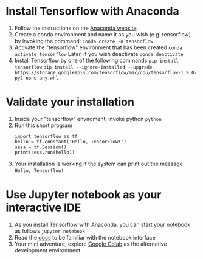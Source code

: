 # Install Tensorflow with Anaconda

1. Follow the instructions on the [Anaconda website](https://www.anaconda.com/download/#macos)
2. Create a conda environment and name it as you wish (e.g. tensorflow) by invoking the command:
	`conda create -n tensorflow`
3. Activate the "tensorflow" environment that has been created
	`conda activate tensorflow`
	Later, if you wish deactivate
	`conda deactivate`
4. Install Tensorflow by one of the following commands
	`pip install tensorflow`
	`pip install --ignore-installed --upgrade   
 https://storage.googleapis.com/tensorflow/mac/cpu/tensorflow-1.9.0-py2-none-any.whl`

# Validate your installation

 1. Inside your "tensorflow" enviroment, invoke python
	 `python`
 2. Run this short program
	```
	import tensorflow as tf
	hello = tf.constant('Hello, TensorFlow!')
	sess = tf.Session()
	print(sess.run(hello))
	```
 3. Your installation is working if the system can print out the message
  `Hello, Tensorflow!`
	 
# Use Jupyter notebook as your interactive IDE

1. As you install Tensorflow with Anaconda, you can start your [notebook ](http://jupyter.org/) as follows
  `jupyter notebook`
2. Read the [docs](https://jupyter-notebook.readthedocs.io/en/stable/) to be familiar with the notebook interface 
3. Your mini adventure, explore [Google Colab](colab.research.google.com) as the alternative development environment 
